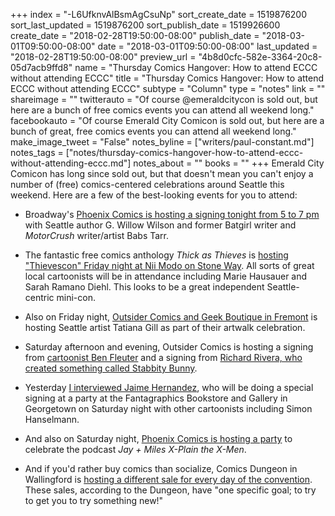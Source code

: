 +++
index = "-L6UfknvAlBsmAgCsuNp"
sort_create_date = 1519876200
sort_last_updated = 1519876200
sort_publish_date = 1519926600
create_date = "2018-02-28T19:50:00-08:00"
publish_date = "2018-03-01T09:50:00-08:00"
date = "2018-03-01T09:50:00-08:00"
last_updated = "2018-02-28T19:50:00-08:00"
preview_url = "4b8d0cfc-582e-3364-20c8-05d7acb9ffd8"
name = "Thursday Comics Hangover: How to attend ECCC without attending ECCC"
title = "Thursday Comics Hangover: How to attend ECCC without attending ECCC"
subtype = "Column"
type = "notes"
link = ""
shareimage = ""
twitterauto = "Of course @emeraldcitycon is sold out, but here are a bunch of free comics events you can attend all weekend long."
facebookauto = "Of course Emerald City Comicon is sold out, but here are a bunch of great, free comics events you can attend all weekend long."
make_image_tweet = "False"
notes_byline = ["writers/paul-constant.md"]
notes_tags = ["notes/thursday-comics-hangover-how-to-attend-eccc-without-attending-eccc.md"]
notes_about = ""
books = ""
+++
Emerald City Comicon has long since sold out, but that doesn't mean you can't enjoy a number of (free) comics-centered celebrations around Seattle this weekend. Here are a few of the best-looking events for you to attend:

* Broadway's [Phoenix Comics is hosting a signing tonight from 5 to 7 pm](http://phoenixseattle.com/emerald-city-comic-con-schedule-events/) with Seattle author G. Willow Wilson and former Batgirl writer and *MotorCrush* writer/artist Babs Tarr.

* The fantastic free comics anthology *Thick as Thieves* is [hosting "Thievescon" Friday night at Nii Modo on Stone Way](https://www.facebook.com/events/2064285317150646/). All sorts of great local cartoonists will be in attendance including Marie Hausauer and Sarah Ramano Diehl. This looks to be a great independent Seattle-centric mini-con.

* Also on Friday night, [Outsider Comics and Geek Boutique in Fremont](https://www.facebook.com/events/916387338486326/) is hosting Seattle artist Tatiana Gill as part of their artwalk celebration.

* Saturday afternoon and evening, Outsider Comics is hosting a signing from [cartoonist Ben Fleuter](https://www.facebook.com/events/165730457558349/) and a signing from [Richard Rivera, who created something called Stabbity Bunny](https://www.facebook.com/events/546307009089908/).

* Yesterday [I interviewed Jaime Hernandez](http://www.seattlereviewofbooks.com/notes/2018/02/28/for-jaime-hernandez-love-and-rockets-is-everything/), who will be doing a special signing at a party at the Fantagraphics Bookstore and Gallery in Georgetown on Saturday night with other cartoonists including Simon Hanselmann.

* And also on Saturday night, [Phoenix Comics is hosting a party](http://phoenixseattle.com/emerald-city-comic-con-schedule-events/) to celebrate the podcast *Jay + Miles X-Plain the X-Men*. 

* And if you'd rather buy comics than socialize, Comics Dungeon in Wallingford is [hosting a different sale for every day of the convention](https://www.facebook.com/events/202626210326420/). These sales, according to the Dungeon, have "one specific goal; to try to get you to try something new!"